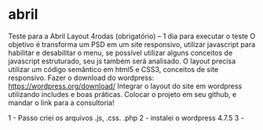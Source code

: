 # abril
Teste para a Abril
Layout 4rodas (obrigatório) – 1 dia para executar o teste
O objetivo é transforma um PSD em um site responsivo, utilizar javascript para habilitar e desabilitar o menu, se possível utilizar alguns conceitos de javascript estruturado, seu js também será analisado.
O layout precisa utilizar um código semântico em html5 e CSS3, conceitos de site responsivo.
Fazer o download do wordpress: https://wordpress.org/download/
Integrar o layout do site em wordpress utilizando includes e boas práticas.
Colocar o projeto em seu github, e mandar o link para a consultoria!


1 - Passo criei os arquivos .js, .css. .php
2 - instalei o wordpress 4.7.5
3 - 
